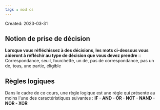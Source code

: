 ```yaml
---
tags : mod cs
---
```

Created: 2023-03-31

## Notion de prise de décision



**Lorsque vous réfléchissez à des décisions, les mots ci-dessous vous aideront à réfléchir au type de décision que vous devez prendre** :: Correspondance, seuil, fourchette, un de, pas de correspondance, pas un de, tous, une
partie, éligible

## Règles logiques
Dans le cadre de ce cours, une règle logique est une règle qui présente au moins l'une des caractéristiques suivantes :
**IF - AND - OR - NOT - NAND - NOR - XOR**

